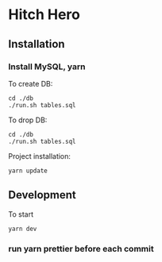 # Hitch Hero

## Installation

### Install MySQL, yarn

To create DB:

```
cd ./db
./run.sh tables.sql
```

To drop DB:

```
cd ./db
./run.sh tables.sql
```

Project installation:
```
yarn update
```

## Development

To start
```
yarn dev
```

### run yarn prettier before each commit

